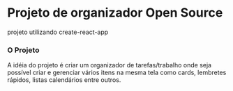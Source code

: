 # Projeto de organizador Open Source

projeto utilizando create-react-app

### O Projeto

A idéia do projeto é criar um organizador de tarefas/trabalho onde seja possível
criar e gerenciar vários itens na mesma tela como cards, lembretes rápidos, listas
calendários entre outros.

